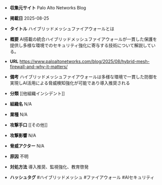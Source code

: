 - **収集元サイト**
Palo Alto Networks Blog

- **掲載日**
2025-08-25

- **タイトル**
ハイブリッドメッシュファイアウォールとは

- **概要**
AI搭載の統合ハイブリッドメッシュファイアウォールが一貫した保護を提供し多様な環境でのセキュリティ強化に寄与する技術について解説している。

- **URL**
https://www.paloaltonetworks.com/blog/2025/08/hybrid-mesh-firewall-and-why-it-matters/

- **備考**
ハイブリッドメッシュファイアウォールは多様な環境で一貫した防御を実現しAI活用による脅威検知強化が可能であり導入推奨される

- **分類**
[[他組織インシデント]]

- **組織名**
N/A

- **業種**
N/A

- **攻撃手口**
[[その他]]

- **攻撃影響**
N/A

- **脅威アクター**
N/A

- **原因**
不明

- **対処方法**
導入推奨、監視強化、教育啓発

- **ハッシュタグ**
#ハイブリッドメッシュ #ファイアウォール #AIセキュリティ
